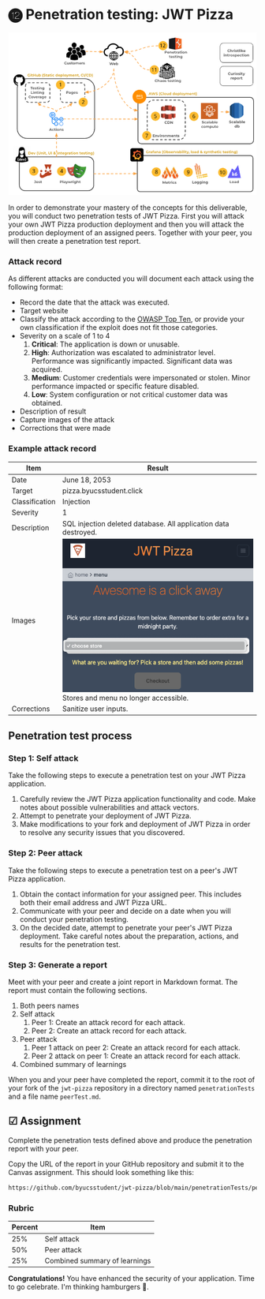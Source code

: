 # ⓬ Penetration testing: JWT Pizza

![course overview](../sharedImages/courseOverview.png)

In order to demonstrate your mastery of the concepts for this deliverable, you will conduct two penetration tests of JWT Pizza. First you will attack your own JWT Pizza production deployment and then you will attack the production deployment of an assigned peers. Together with your peer, you will then create a penetration test report.

### Attack record

As different attacks are conducted you will document each attack using the following format:

- Record the date that the attack was executed.
- Target website
- Classify the attack according to the [OWASP Top Ten](../owaspTop10/owaspTop10.md), or provide your own classification if the exploit does not fit those categories.
- Severity on a scale of 1 to 4
  1. **Critical**: The application is down or unusable.
  1. **High**: Authorization was escalated to administrator level. Performance was significantly impacted. Significant data was acquired.
  1. **Medium**: Customer credentials were impersonated or stolen. Minor performance impacted or specific feature disabled.
  1. **Low**: System configuration or not critical customer data was obtained.
- Description of result
- Capture images of the attack
- Corrections that were made

### Example attack record

| Item           | Result                                                                    |
| -------------- | ------------------------------------------------------------------------- |
| Date           | June 18, 2053                                                             |
| Target         | pizza.byucsstudent.click                                                  |
| Classification | Injection                                                                 |
| Severity       | 1                                                                         |
| Description    | SQL injection deleted database. All application data destroyed.           |
| Images         | ![alt text](deadDatabase.png) <br/> Stores and menu no longer accessible. |
| Corrections    | Sanitize user inputs.                                                     |

## Penetration test process

### Step 1: Self attack

Take the following steps to execute a penetration test on your JWT Pizza application.

1. Carefully review the JWT Pizza application functionality and code. Make notes about possible vulnerabilities and attack vectors.
1. Attempt to penetrate your deployment of JWT Pizza.
1. Make modifications to your fork and deployment of JWT Pizza in order to resolve any security issues that you discovered.

### Step 2: Peer attack

Take the following steps to execute a penetration test on a peer's JWT Pizza application.

1. Obtain the contact information for your assigned peer. This includes both their email address and JWT Pizza URL.
1. Communicate with your peer and decide on a date when you will conduct your penetration testing.
1. On the decided date, attempt to penetrate your peer's JWT Pizza deployment. Take careful notes about the preparation, actions, and results for the penetration test.

### Step 3: Generate a report

Meet with your peer and create a joint report in Markdown format. The report must contain the following sections.

1. Both peers names
1. Self attack
   1. Peer 1: Create an attack record for each attack.
   1. Peer 2: Create an attack record for each attack.
1. Peer attack
   1. Peer 1 attack on peer 2: Create an attack record for each attack.
   1. Peer 2 attack on peer 1: Create an attack record for each attack.
1. Combined summary of learnings

When you and your peer have completed the report, commit it to the root of your fork of the `jwt-pizza` repository in a directory named `penetrationTests` and a file name `peerTest.md`.

## ☑ Assignment

Complete the penetration tests defined above and produce the penetration report with your peer.

Copy the URL of the report in your GitHub repository and submit it to the Canvas assignment. This should look something like this:

```txt
https://github.com/byucsstudent/jwt-pizza/blob/main/penetrationTests/peerTest.md
```

### Rubric

| Percent | Item                          |
| ------- | ----------------------------- |
| 25%     | Self attack                   |
| 50%     | Peer attack                   |
| 25%     | Combined summary of learnings |

**Congratulations!** You have enhanced the security of your application. Time to go celebrate. I'm thinking hamburgers 🍔.
